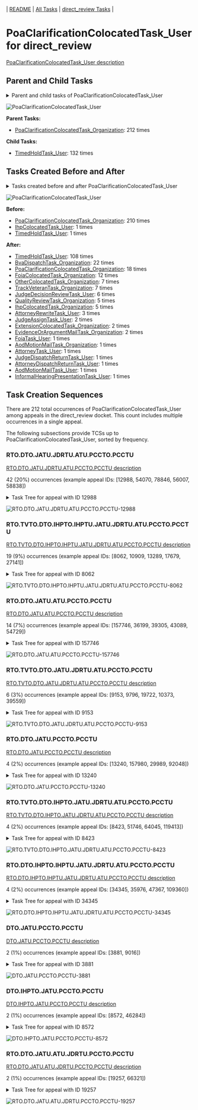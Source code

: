 <!-- DO NOT EDIT THIS FILE.  This file is autogenerated. -->
| [README](../README.md) | [All Tasks](../alltasks.md) | [direct_review Tasks](tasklist.md) |

# PoaClarificationColocatedTask_User for direct_review

[PoaClarificationColocatedTask_User description](../descr/PoaClarificationColocatedTask_User.md)

## Parent and Child Tasks

<details><summary markdown='span'>Parent and child tasks of PoaClarificationColocatedTask_User
</summary>

```
digraph G {
rankdir=LR;
node [shape=box]
"PoaClarificationColocatedTask_User" -> "TimedHoldTask_User" [label=132]
"PoaClarificationColocatedTask_Organization" -> "PoaClarificationColocatedTask_User" [label=212]
}
```
</details>

![PoaClarificationColocatedTask_User](dot/PoaClarificationColocatedTask_User-parentchild.dot.png)

**Parent Tasks:**

   * [PoaClarificationColocatedTask_Organization](PoaClarificationColocatedTask_Organization.md): 212 times

**Child Tasks:**

   * [TimedHoldTask_User](TimedHoldTask_User.md): 132 times

## Tasks Created Before and After

<details><summary markdown='span'>Tasks created before and after PoaClarificationColocatedTask_User</summary>

```
digraph G {
rankdir=LR;

"PoaClarificationColocatedTask_User" -> "TimedHoldTask_User" [label=108]
"PoaClarificationColocatedTask_User" -> "BvaDispatchTask_Organization" [label=22]
"PoaClarificationColocatedTask_User" -> "PoaClarificationColocatedTask_Organization" [label=18]
"PoaClarificationColocatedTask_User" -> "FoiaColocatedTask_Organization" [label=12]
"PoaClarificationColocatedTask_User" -> "TrackVeteranTask_Organization" [label=7]
"PoaClarificationColocatedTask_User" -> "OtherColocatedTask_Organization" [label=7]
"PoaClarificationColocatedTask_User" -> "JudgeDecisionReviewTask_User" [label=6]
"PoaClarificationColocatedTask_User" -> "QualityReviewTask_Organization" [label=5]
"PoaClarificationColocatedTask_User" -> "IhpColocatedTask_Organization" [label=5]
"PoaClarificationColocatedTask_User" -> "AttorneyRewriteTask_User" [label=3]
"PoaClarificationColocatedTask_User" -> "JudgeAssignTask_User" [label=2]
"PoaClarificationColocatedTask_User" -> "ExtensionColocatedTask_Organization" [label=2]
"PoaClarificationColocatedTask_User" -> "EvidenceOrArgumentMailTask_Organization" [label=2]
"PoaClarificationColocatedTask_User" -> "JudgeDispatchReturnTask_User" [label=1]
"PoaClarificationColocatedTask_User" -> "InformalHearingPresentationTask_User" [label=1]
"PoaClarificationColocatedTask_User" -> "FoiaTask_User" [label=1]
"PoaClarificationColocatedTask_User" -> "AttorneyTask_User" [label=1]
"PoaClarificationColocatedTask_User" -> "AttorneyDispatchReturnTask_User" [label=1]
"PoaClarificationColocatedTask_User" -> "AodMotionMailTask_User" [label=1]
"PoaClarificationColocatedTask_User" -> "AodMotionMailTask_Organization" [label=1]
"PoaClarificationColocatedTask_Organization" -> "PoaClarificationColocatedTask_User" [label=210]
"TimedHoldTask_User" -> "PoaClarificationColocatedTask_User" [label=1]
"IhpColocatedTask_User" -> "PoaClarificationColocatedTask_User" [label=1]
}
```
</details>

![PoaClarificationColocatedTask_User](dot/PoaClarificationColocatedTask_User.dot.png)

**Before:**

   * [PoaClarificationColocatedTask_Organization](PoaClarificationColocatedTask_Organization.md): 210 times
   * [IhpColocatedTask_User](IhpColocatedTask_User.md): 1 times
   * [TimedHoldTask_User](TimedHoldTask_User.md): 1 times

**After:**

   * [TimedHoldTask_User](TimedHoldTask_User.md): 108 times
   * [BvaDispatchTask_Organization](BvaDispatchTask_Organization.md): 22 times
   * [PoaClarificationColocatedTask_Organization](PoaClarificationColocatedTask_Organization.md): 18 times
   * [FoiaColocatedTask_Organization](FoiaColocatedTask_Organization.md): 12 times
   * [OtherColocatedTask_Organization](OtherColocatedTask_Organization.md): 7 times
   * [TrackVeteranTask_Organization](TrackVeteranTask_Organization.md): 7 times
   * [JudgeDecisionReviewTask_User](JudgeDecisionReviewTask_User.md): 6 times
   * [QualityReviewTask_Organization](QualityReviewTask_Organization.md): 5 times
   * [IhpColocatedTask_Organization](IhpColocatedTask_Organization.md): 5 times
   * [AttorneyRewriteTask_User](AttorneyRewriteTask_User.md): 3 times
   * [JudgeAssignTask_User](JudgeAssignTask_User.md): 2 times
   * [ExtensionColocatedTask_Organization](ExtensionColocatedTask_Organization.md): 2 times
   * [EvidenceOrArgumentMailTask_Organization](EvidenceOrArgumentMailTask_Organization.md): 2 times
   * [FoiaTask_User](FoiaTask_User.md): 1 times
   * [AodMotionMailTask_Organization](AodMotionMailTask_Organization.md): 1 times
   * [AttorneyTask_User](AttorneyTask_User.md): 1 times
   * [JudgeDispatchReturnTask_User](JudgeDispatchReturnTask_User.md): 1 times
   * [AttorneyDispatchReturnTask_User](AttorneyDispatchReturnTask_User.md): 1 times
   * [AodMotionMailTask_User](AodMotionMailTask_User.md): 1 times
   * [InformalHearingPresentationTask_User](InformalHearingPresentationTask_User.md): 1 times

## Task Creation Sequences

There are 212 total occurrences of PoaClarificationColocatedTask_User among appeals in the direct_review docket.  This count includes multiple occurrences in a single appeal.

The following subsections provide TCSs up to PoaClarificationColocatedTask_User, sorted by frequency.

### RTO.DTO.JATU.JDRTU.ATU.PCCTO.PCCTU

[RTO.DTO.JATU.JDRTU.ATU.PCCTO.PCCTU description](../descr/RTO.DTO.JATU.JDRTU.ATU.PCCTO.PCCTU.md)

42 (20%) occurrences (example appeal IDs: [12988, 54070, 78846, 56007, 58838])

<details><summary markdown='span'>Task Tree for appeal with ID 12988</summary>

```
@startuml
skinparam {
  ObjectBorderColor #555
  ObjectBorderThickness 0
  ObjectFontStyle bold
  ObjectFontSize 14
  ObjectAttributeFontColor #333
  ObjectAttributeFontSize 12
}
  object 0.RootTask #8dd3c7 {
Organization
}
  object 1.TrackVeteranTask #bebada {
Organization
}
  object 2.DistributionTask #ffffb3 {
Organization
}
  object 3.InformalHearingPresentationTask #fdb462 {
Organization
}
  object 4.JudgeAssignTask #ccebc5 {
User
}
  object 5.JudgeDecisionReviewTask #d9d9d9 {
User
}
  object 6.AttorneyTask #bc80bd {
User
}
  object 7.PoaClarificationColocatedTask #bebada {
Organization
}
  object 8.PoaClarificationColocatedTask #bebada {
User  <back:white>    </back>
}
  object 9.QualityReviewTask #fdb462 {
Organization
}
  object 10.QualityReviewTask #fdb462 {
User
}
  object 11.JudgeQualityReviewTask #bc80bd {
User
}
  object 12.BvaDispatchTask #b3de69 {
Organization
}
  object 13.BvaDispatchTask #b3de69 {
User
}
0.RootTask -- 1.TrackVeteranTask
0.RootTask -- 2.DistributionTask
2.DistributionTask -- 3.InformalHearingPresentationTask
0.RootTask -- 4.JudgeAssignTask
0.RootTask -- 5.JudgeDecisionReviewTask
5.JudgeDecisionReviewTask -- 6.AttorneyTask
6.AttorneyTask -- 7.PoaClarificationColocatedTask
7.PoaClarificationColocatedTask -- 8.PoaClarificationColocatedTask
0.RootTask -- 9.QualityReviewTask
9.QualityReviewTask -- 10.QualityReviewTask
10.QualityReviewTask -- 11.JudgeQualityReviewTask
0.RootTask -- 12.BvaDispatchTask
12.BvaDispatchTask -- 13.BvaDispatchTask
@enduml
```
</details>

![RTO.DTO.JATU.JDRTU.ATU.PCCTO.PCCTU-12988](uml/RTO.DTO.JATU.JDRTU.ATU.PCCTO.PCCTU-12988.png)

### RTO.TVTO.DTO.IHPTO.IHPTU.JATU.JDRTU.ATU.PCCTO.PCCTU

[RTO.TVTO.DTO.IHPTO.IHPTU.JATU.JDRTU.ATU.PCCTO.PCCTU description](../descr/RTO.TVTO.DTO.IHPTO.IHPTU.JATU.JDRTU.ATU.PCCTO.PCCTU.md)

19 (9%) occurrences (example appeal IDs: [8062, 10909, 13289, 17679, 27141])

<details><summary markdown='span'>Task Tree for appeal with ID 8062</summary>

```
@startuml
skinparam {
  ObjectBorderColor #555
  ObjectBorderThickness 0
  ObjectFontStyle bold
  ObjectFontSize 14
  ObjectAttributeFontColor #333
  ObjectAttributeFontSize 12
}
  object 0.RootTask #8dd3c7 {
Organization
}
  object 1.TrackVeteranTask #bebada {
Organization
}
  object 2.DistributionTask #ffffb3 {
Organization
}
  object 3.InformalHearingPresentationTask #fdb462 {
Organization
}
  object 4.InformalHearingPresentationTask #fdb462 {
User
}
  object 5.JudgeAssignTask #ccebc5 {
User
}
  object 6.JudgeDecisionReviewTask #d9d9d9 {
User
}
  object 7.AttorneyTask #bc80bd {
User
}
  object 8.PoaClarificationColocatedTask #bebada {
Organization
}
  object 9.PoaClarificationColocatedTask #bebada {
User  <back:white>    </back>
}
  object 10.PoaClarificationColocatedTask #bebada {
User  <back:white>    </back>
}
  object 11.TimedHoldTask #fccde5 {
User
}
  object 12.QualityReviewTask #fdb462 {
Organization
}
  object 13.QualityReviewTask #fdb462 {
User
}
  object 14.BvaDispatchTask #b3de69 {
Organization
}
  object 15.BvaDispatchTask #b3de69 {
User
}
0.RootTask -- 1.TrackVeteranTask
0.RootTask -- 2.DistributionTask
2.DistributionTask -- 3.InformalHearingPresentationTask
3.InformalHearingPresentationTask -- 4.InformalHearingPresentationTask
0.RootTask -- 5.JudgeAssignTask
0.RootTask -- 6.JudgeDecisionReviewTask
6.JudgeDecisionReviewTask -- 7.AttorneyTask
7.AttorneyTask -- 8.PoaClarificationColocatedTask
8.PoaClarificationColocatedTask -- 9.PoaClarificationColocatedTask
8.PoaClarificationColocatedTask -- 10.PoaClarificationColocatedTask
10.PoaClarificationColocatedTask -- 11.TimedHoldTask
0.RootTask -- 12.QualityReviewTask
12.QualityReviewTask -- 13.QualityReviewTask
0.RootTask -- 14.BvaDispatchTask
14.BvaDispatchTask -- 15.BvaDispatchTask
@enduml
```
</details>

![RTO.TVTO.DTO.IHPTO.IHPTU.JATU.JDRTU.ATU.PCCTO.PCCTU-8062](uml/RTO.TVTO.DTO.IHPTO.IHPTU.JATU.JDRTU.ATU.PCCTO.PCCTU-8062.png)

### RTO.DTO.JATU.ATU.PCCTO.PCCTU

[RTO.DTO.JATU.ATU.PCCTO.PCCTU description](../descr/RTO.DTO.JATU.ATU.PCCTO.PCCTU.md)

14 (7%) occurrences (example appeal IDs: [157746, 36199, 39305, 43089, 54729])

<details><summary markdown='span'>Task Tree for appeal with ID 157746</summary>

```
@startuml
skinparam {
  ObjectBorderColor #555
  ObjectBorderThickness 0
  ObjectFontStyle bold
  ObjectFontSize 14
  ObjectAttributeFontColor #333
  ObjectAttributeFontSize 12
}
  object 0.RootTask #8dd3c7 {
Organization
}
  object 1.DistributionTask #ffffb3 {
Organization
}
  object 2.JudgeAssignTask #ccebc5 {
User
}
  object 3.JudgeAssignTask #ccebc5 {
User
}
  object 4.JudgeDecisionReviewTask #d9d9d9 {
User
}
  object 5.AttorneyTask #bc80bd {
User
}
  object 6.PoaClarificationColocatedTask #bebada {
Organization
}
  object 7.PoaClarificationColocatedTask #bebada {
User  <back:white>    </back>
}
  object 8.TimedHoldTask #fccde5 {
User
}
  object 9.TrackVeteranTask #bebada {
Organization
}
  object 10.JudgeDecisionReviewTask #d9d9d9 {
User
}
  object 11.JudgeDecisionReviewTask #d9d9d9 {
User
}
  object 12.BvaDispatchTask #b3de69 {
Organization
}
  object 13.BvaDispatchTask #b3de69 {
User
}
0.RootTask -- 1.DistributionTask
0.RootTask -- 2.JudgeAssignTask
0.RootTask -- 3.JudgeAssignTask
0.RootTask -- 4.JudgeDecisionReviewTask
11.JudgeDecisionReviewTask -- 5.AttorneyTask
5.AttorneyTask -- 6.PoaClarificationColocatedTask
6.PoaClarificationColocatedTask -- 7.PoaClarificationColocatedTask
7.PoaClarificationColocatedTask -- 8.TimedHoldTask
0.RootTask -- 9.TrackVeteranTask
0.RootTask -- 10.JudgeDecisionReviewTask
0.RootTask -- 11.JudgeDecisionReviewTask
0.RootTask -- 12.BvaDispatchTask
12.BvaDispatchTask -- 13.BvaDispatchTask
@enduml
```
</details>

![RTO.DTO.JATU.ATU.PCCTO.PCCTU-157746](uml/RTO.DTO.JATU.ATU.PCCTO.PCCTU-157746.png)

### RTO.TVTO.DTO.JATU.JDRTU.ATU.PCCTO.PCCTU

[RTO.TVTO.DTO.JATU.JDRTU.ATU.PCCTO.PCCTU description](../descr/RTO.TVTO.DTO.JATU.JDRTU.ATU.PCCTO.PCCTU.md)

6 (3%) occurrences (example appeal IDs: [9153, 9796, 19722, 10373, 39559])

<details><summary markdown='span'>Task Tree for appeal with ID 9153</summary>

```
@startuml
skinparam {
  ObjectBorderColor #555
  ObjectBorderThickness 0
  ObjectFontStyle bold
  ObjectFontSize 14
  ObjectAttributeFontColor #333
  ObjectAttributeFontSize 12
}
  object 0.RootTask #8dd3c7 {
Organization
}
  object 1.TrackVeteranTask #bebada {
Organization
}
  object 2.DistributionTask #ffffb3 {
Organization
}
  object 3.JudgeAssignTask #ccebc5 {
User
}
  object 4.JudgeDecisionReviewTask #d9d9d9 {
User
}
  object 5.AttorneyTask #bc80bd {
User
}
  object 6.PoaClarificationColocatedTask #bebada {
Organization
}
  object 7.PoaClarificationColocatedTask #bebada {
User  <back:white>    </back>
}
  object 8.PoaClarificationColocatedTask #bebada {
Organization
}
  object 9.PoaClarificationColocatedTask #bebada {
User  <back:white>    </back>
}
  object 10.TimedHoldTask #fccde5 {
User
}
  object 11.TimedHoldTask #fccde5 {
User
}
  object 12.BvaDispatchTask #b3de69 {
Organization
}
  object 13.BvaDispatchTask #b3de69 {
User
}
  object 14.BvaDispatchTask #b3de69 {
User
}
0.RootTask -- 1.TrackVeteranTask
0.RootTask -- 2.DistributionTask
0.RootTask -- 3.JudgeAssignTask
0.RootTask -- 4.JudgeDecisionReviewTask
4.JudgeDecisionReviewTask -- 5.AttorneyTask
5.AttorneyTask -- 6.PoaClarificationColocatedTask
6.PoaClarificationColocatedTask -- 7.PoaClarificationColocatedTask
5.AttorneyTask -- 8.PoaClarificationColocatedTask
8.PoaClarificationColocatedTask -- 9.PoaClarificationColocatedTask
9.PoaClarificationColocatedTask -- 10.TimedHoldTask
9.PoaClarificationColocatedTask -- 11.TimedHoldTask
0.RootTask -- 12.BvaDispatchTask
12.BvaDispatchTask -- 13.BvaDispatchTask
12.BvaDispatchTask -- 14.BvaDispatchTask
@enduml
```
</details>

![RTO.TVTO.DTO.JATU.JDRTU.ATU.PCCTO.PCCTU-9153](uml/RTO.TVTO.DTO.JATU.JDRTU.ATU.PCCTO.PCCTU-9153.png)

### RTO.DTO.JATU.PCCTO.PCCTU

[RTO.DTO.JATU.PCCTO.PCCTU description](../descr/RTO.DTO.JATU.PCCTO.PCCTU.md)

4 (2%) occurrences (example appeal IDs: [13240, 157980, 29989, 92048])

<details><summary markdown='span'>Task Tree for appeal with ID 13240</summary>

```
@startuml
skinparam {
  ObjectBorderColor #555
  ObjectBorderThickness 0
  ObjectFontStyle bold
  ObjectFontSize 14
  ObjectAttributeFontColor #333
  ObjectAttributeFontSize 12
}
  object 0.RootTask #8dd3c7 {
Organization
}
  object 1.TrackVeteranTask #bebada {
Organization
}
  object 2.DistributionTask #ffffb3 {
Organization
}
  object 3.InformalHearingPresentationTask #fdb462 {
Organization
}
  object 4.JudgeAssignTask #ccebc5 {
User
}
  object 5.JudgeDecisionReviewTask #d9d9d9 {
User
}
  object 6.AttorneyTask #bc80bd {
User
}
  object 7.PoaClarificationColocatedTask #bebada {
Organization
}
  object 8.PoaClarificationColocatedTask #bebada {
User  <back:white>    </back>
}
  object 9.TimedHoldTask #fccde5 {
User
}
  object 10.JudgeAssignTask #ccebc5 {
User
}
  object 11.JudgeAssignTask #ccebc5 {
User
}
  object 12.TrackVeteranTask #bebada {
Organization
}
  object 13.InformalHearingPresentationTask #fdb462 {
Organization
}
  object 14.JudgeDecisionReviewTask #d9d9d9 {
User
}
  object 15.AttorneyTask #bc80bd {
User
}
  object 16.OtherColocatedTask #80b1d3 {
Organization
}
  object 17.OtherColocatedTask #80b1d3 {
User
}
  object 18.OtherColocatedTask #80b1d3 {
Organization
}
  object 19.OtherColocatedTask #80b1d3 {
User
}
  object 20.TimedHoldTask #fccde5 {
User
}
  object 21.JudgeAssignTask #ccebc5 {
User
}
  object 22.VeteranRecordRequest #ffed6f {
Organization
}
  object 23.JudgeDecisionReviewTask #d9d9d9 {
User
}
  object 24.AttorneyTask #bc80bd {
User
}
  object 25.MissingRecordsColocatedTask #bebada {
Organization
}
  object 26.MissingRecordsColocatedTask #bebada {
User
}
  object 27.MissingRecordsColocatedTask #bebada {
User
}
  object 28.TimedHoldTask #fccde5 {
User
}
  object 29.TimedHoldTask #fccde5 {
User
}
  object 30.MissingRecordsColocatedTask #bebada {
Organization
}
  object 31.MissingRecordsColocatedTask #bebada {
User
}
  object 32.MissingRecordsColocatedTask #bebada {
User
}
  object 33.TimedHoldTask #fccde5 {
User
}
  object 34.BvaDispatchTask #b3de69 {
Organization
}
  object 35.BvaDispatchTask #b3de69 {
User
}
0.RootTask -- 1.TrackVeteranTask
0.RootTask -- 2.DistributionTask
2.DistributionTask -- 3.InformalHearingPresentationTask
0.RootTask -- 4.JudgeAssignTask
0.RootTask -- 5.JudgeDecisionReviewTask
5.JudgeDecisionReviewTask -- 6.AttorneyTask
6.AttorneyTask -- 7.PoaClarificationColocatedTask
7.PoaClarificationColocatedTask -- 8.PoaClarificationColocatedTask
8.PoaClarificationColocatedTask -- 9.TimedHoldTask
0.RootTask -- 10.JudgeAssignTask
0.RootTask -- 11.JudgeAssignTask
0.RootTask -- 12.TrackVeteranTask
0.RootTask -- 13.InformalHearingPresentationTask
0.RootTask -- 14.JudgeDecisionReviewTask
14.JudgeDecisionReviewTask -- 15.AttorneyTask
15.AttorneyTask -- 16.OtherColocatedTask
16.OtherColocatedTask -- 17.OtherColocatedTask
15.AttorneyTask -- 18.OtherColocatedTask
18.OtherColocatedTask -- 19.OtherColocatedTask
19.OtherColocatedTask -- 20.TimedHoldTask
0.RootTask -- 21.JudgeAssignTask
0.RootTask -- 22.VeteranRecordRequest
0.RootTask -- 23.JudgeDecisionReviewTask
23.JudgeDecisionReviewTask -- 24.AttorneyTask
24.AttorneyTask -- 25.MissingRecordsColocatedTask
25.MissingRecordsColocatedTask -- 26.MissingRecordsColocatedTask
25.MissingRecordsColocatedTask -- 27.MissingRecordsColocatedTask
27.MissingRecordsColocatedTask -- 28.TimedHoldTask
27.MissingRecordsColocatedTask -- 29.TimedHoldTask
24.AttorneyTask -- 30.MissingRecordsColocatedTask
30.MissingRecordsColocatedTask -- 31.MissingRecordsColocatedTask
30.MissingRecordsColocatedTask -- 32.MissingRecordsColocatedTask
32.MissingRecordsColocatedTask -- 33.TimedHoldTask
0.RootTask -- 34.BvaDispatchTask
34.BvaDispatchTask -- 35.BvaDispatchTask
@enduml
```
</details>

![RTO.DTO.JATU.PCCTO.PCCTU-13240](uml/RTO.DTO.JATU.PCCTO.PCCTU-13240.png)

### RTO.TVTO.DTO.IHPTO.JATU.JDRTU.ATU.PCCTO.PCCTU

[RTO.TVTO.DTO.IHPTO.JATU.JDRTU.ATU.PCCTO.PCCTU description](../descr/RTO.TVTO.DTO.IHPTO.JATU.JDRTU.ATU.PCCTO.PCCTU.md)

4 (2%) occurrences (example appeal IDs: [8423, 51746, 64045, 119413])

<details><summary markdown='span'>Task Tree for appeal with ID 8423</summary>

```
@startuml
skinparam {
  ObjectBorderColor #555
  ObjectBorderThickness 0
  ObjectFontStyle bold
  ObjectFontSize 14
  ObjectAttributeFontColor #333
  ObjectAttributeFontSize 12
}
  object 0.RootTask #8dd3c7 {
Organization
}
  object 1.TrackVeteranTask #bebada {
Organization
}
  object 2.DistributionTask #ffffb3 {
Organization
}
  object 3.InformalHearingPresentationTask #fdb462 {
Organization
}
  object 4.JudgeAssignTask #ccebc5 {
User
}
  object 5.JudgeDecisionReviewTask #d9d9d9 {
User
}
  object 6.AttorneyTask #bc80bd {
User
}
  object 7.PoaClarificationColocatedTask #bebada {
Organization
}
  object 8.PoaClarificationColocatedTask #bebada {
User  <back:white>    </back>
}
  object 9.BvaDispatchTask #b3de69 {
Organization
}
  object 10.BvaDispatchTask #b3de69 {
User
}
0.RootTask -- 1.TrackVeteranTask
0.RootTask -- 2.DistributionTask
2.DistributionTask -- 3.InformalHearingPresentationTask
0.RootTask -- 4.JudgeAssignTask
0.RootTask -- 5.JudgeDecisionReviewTask
5.JudgeDecisionReviewTask -- 6.AttorneyTask
6.AttorneyTask -- 7.PoaClarificationColocatedTask
7.PoaClarificationColocatedTask -- 8.PoaClarificationColocatedTask
0.RootTask -- 9.BvaDispatchTask
9.BvaDispatchTask -- 10.BvaDispatchTask
@enduml
```
</details>

![RTO.TVTO.DTO.IHPTO.JATU.JDRTU.ATU.PCCTO.PCCTU-8423](uml/RTO.TVTO.DTO.IHPTO.JATU.JDRTU.ATU.PCCTO.PCCTU-8423.png)

### RTO.DTO.IHPTO.IHPTU.JATU.JDRTU.ATU.PCCTO.PCCTU

[RTO.DTO.IHPTO.IHPTU.JATU.JDRTU.ATU.PCCTO.PCCTU description](../descr/RTO.DTO.IHPTO.IHPTU.JATU.JDRTU.ATU.PCCTO.PCCTU.md)

4 (2%) occurrences (example appeal IDs: [34345, 35976, 47367, 109360])

<details><summary markdown='span'>Task Tree for appeal with ID 34345</summary>

```
@startuml
skinparam {
  ObjectBorderColor #555
  ObjectBorderThickness 0
  ObjectFontStyle bold
  ObjectFontSize 14
  ObjectAttributeFontColor #333
  ObjectAttributeFontSize 12
}
  object 0.RootTask #8dd3c7 {
Organization
}
  object 1.TrackVeteranTask #bebada {
Organization
}
  object 2.DistributionTask #ffffb3 {
Organization
}
  object 3.InformalHearingPresentationTask #fdb462 {
Organization
}
  object 4.InformalHearingPresentationTask #fdb462 {
User
}
  object 5.InformalHearingPresentationTask #fdb462 {
User
}
  object 6.JudgeAssignTask #ccebc5 {
User
}
  object 7.JudgeDecisionReviewTask #d9d9d9 {
User
}
  object 8.AttorneyTask #bc80bd {
User
}
  object 9.PoaClarificationColocatedTask #bebada {
Organization
}
  object 10.PoaClarificationColocatedTask #bebada {
User  <back:white>    </back>
}
  object 11.TrackVeteranTask #bebada {
Organization
}
  object 12.InformalHearingPresentationTask #fdb462 {
Organization
}
  object 13.BvaDispatchTask #b3de69 {
Organization
}
  object 14.BvaDispatchTask #b3de69 {
User
}
  object 15.InformalHearingPresentationTask #fdb462 {
User
}
  object 16.TimedHoldTask #fccde5 {
User
}
0.RootTask -- 1.TrackVeteranTask
0.RootTask -- 2.DistributionTask
2.DistributionTask -- 3.InformalHearingPresentationTask
3.InformalHearingPresentationTask -- 4.InformalHearingPresentationTask
3.InformalHearingPresentationTask -- 5.InformalHearingPresentationTask
0.RootTask -- 6.JudgeAssignTask
0.RootTask -- 7.JudgeDecisionReviewTask
7.JudgeDecisionReviewTask -- 8.AttorneyTask
8.AttorneyTask -- 9.PoaClarificationColocatedTask
9.PoaClarificationColocatedTask -- 10.PoaClarificationColocatedTask
0.RootTask -- 11.TrackVeteranTask
0.RootTask -- 12.InformalHearingPresentationTask
0.RootTask -- 13.BvaDispatchTask
13.BvaDispatchTask -- 14.BvaDispatchTask
12.InformalHearingPresentationTask -- 15.InformalHearingPresentationTask
15.InformalHearingPresentationTask -- 16.TimedHoldTask
@enduml
```
</details>

![RTO.DTO.IHPTO.IHPTU.JATU.JDRTU.ATU.PCCTO.PCCTU-34345](uml/RTO.DTO.IHPTO.IHPTU.JATU.JDRTU.ATU.PCCTO.PCCTU-34345.png)

### DTO.JATU.PCCTO.PCCTU

[DTO.JATU.PCCTO.PCCTU description](../descr/DTO.JATU.PCCTO.PCCTU.md)

2 (1%) occurrences (example appeal IDs: [3881, 9016])

<details><summary markdown='span'>Task Tree for appeal with ID 3881</summary>

```
@startuml
skinparam {
  ObjectBorderColor #555
  ObjectBorderThickness 0
  ObjectFontStyle bold
  ObjectFontSize 14
  ObjectAttributeFontColor #333
  ObjectAttributeFontSize 12
}
  object 0.RootTask #8dd3c7 {
Organization
}
  object 1.DistributionTask #ffffb3 {
Organization
}
  object 2.JudgeAssignTask #ccebc5 {
User
}
  object 3.JudgeDecisionReviewTask #d9d9d9 {
User
}
  object 4.AttorneyTask #bc80bd {
User
}
  object 5.PoaClarificationColocatedTask #bebada {
Organization
}
  object 6.PoaClarificationColocatedTask #bebada {
User  <back:white>    </back>
}
  object 7.TimedHoldTask #fccde5 {
User
}
  object 8.TrackVeteranTask #bebada {
Organization
}
  object 9.ScheduleHearingColocatedTask #ccebc5 {
Organization
}
  object 10.TimedHoldTask #fccde5 {
Organization
}
0.RootTask -- 1.DistributionTask
0.RootTask -- 2.JudgeAssignTask
0.RootTask -- 3.JudgeDecisionReviewTask
3.JudgeDecisionReviewTask -- 4.AttorneyTask
4.AttorneyTask -- 5.PoaClarificationColocatedTask
5.PoaClarificationColocatedTask -- 6.PoaClarificationColocatedTask
6.PoaClarificationColocatedTask -- 7.TimedHoldTask
0.RootTask -- 8.TrackVeteranTask
4.AttorneyTask -- 9.ScheduleHearingColocatedTask
9.ScheduleHearingColocatedTask -- 10.TimedHoldTask
@enduml
```
</details>

![DTO.JATU.PCCTO.PCCTU-3881](uml/DTO.JATU.PCCTO.PCCTU-3881.png)

### DTO.IHPTO.JATU.PCCTO.PCCTU

[DTO.IHPTO.JATU.PCCTO.PCCTU description](../descr/DTO.IHPTO.JATU.PCCTO.PCCTU.md)

2 (1%) occurrences (example appeal IDs: [8572, 46284])

<details><summary markdown='span'>Task Tree for appeal with ID 8572</summary>

```
@startuml
skinparam {
  ObjectBorderColor #555
  ObjectBorderThickness 0
  ObjectFontStyle bold
  ObjectFontSize 14
  ObjectAttributeFontColor #333
  ObjectAttributeFontSize 12
}
  object 0.RootTask #8dd3c7 {
Organization
}
  object 1.TrackVeteranTask #bebada {
Organization
}
  object 2.DistributionTask #ffffb3 {
Organization
}
  object 3.TrackVeteranTask #bebada {
Organization
}
  object 4.InformalHearingPresentationTask #fdb462 {
Organization
}
  object 5.JudgeAssignTask #ccebc5 {
User
}
  object 6.JudgeDecisionReviewTask #d9d9d9 {
User
}
  object 7.AttorneyTask #bc80bd {
User
}
  object 8.PoaClarificationColocatedTask #bebada {
Organization
}
  object 9.PoaClarificationColocatedTask #bebada {
User  <back:white>    </back>
}
  object 10.TimedHoldTask #fccde5 {
User
}
  object 11.InformalHearingPresentationTask #fdb462 {
User
}
0.RootTask -- 1.TrackVeteranTask
0.RootTask -- 2.DistributionTask
0.RootTask -- 3.TrackVeteranTask
0.RootTask -- 4.InformalHearingPresentationTask
0.RootTask -- 5.JudgeAssignTask
0.RootTask -- 6.JudgeDecisionReviewTask
6.JudgeDecisionReviewTask -- 7.AttorneyTask
7.AttorneyTask -- 8.PoaClarificationColocatedTask
8.PoaClarificationColocatedTask -- 9.PoaClarificationColocatedTask
9.PoaClarificationColocatedTask -- 10.TimedHoldTask
4.InformalHearingPresentationTask -- 11.InformalHearingPresentationTask
@enduml
```
</details>

![DTO.IHPTO.JATU.PCCTO.PCCTU-8572](uml/DTO.IHPTO.JATU.PCCTO.PCCTU-8572.png)

### RTO.DTO.JATU.ATU.JDRTU.PCCTO.PCCTU

[RTO.DTO.JATU.ATU.JDRTU.PCCTO.PCCTU description](../descr/RTO.DTO.JATU.ATU.JDRTU.PCCTO.PCCTU.md)

2 (1%) occurrences (example appeal IDs: [19257, 66321])

<details><summary markdown='span'>Task Tree for appeal with ID 19257</summary>

```
@startuml
skinparam {
  ObjectBorderColor #555
  ObjectBorderThickness 0
  ObjectFontStyle bold
  ObjectFontSize 14
  ObjectAttributeFontColor #333
  ObjectAttributeFontSize 12
}
  object 0.RootTask #8dd3c7 {
Organization
}
  object 1.DistributionTask #ffffb3 {
Organization
}
  object 2.JudgeAssignTask #ccebc5 {
User
}
  object 3.JudgeDecisionReviewTask #d9d9d9 {
User
}
  object 4.AttorneyTask #bc80bd {
User
}
  object 5.JudgeDecisionReviewTask #d9d9d9 {
User
}
  object 6.JudgeDecisionReviewTask #d9d9d9 {
User
}
  object 7.JudgeDecisionReviewTask #d9d9d9 {
User
}
  object 8.PoaClarificationColocatedTask #bebada {
Organization
}
  object 9.PoaClarificationColocatedTask #bebada {
User  <back:white>    </back>
}
  object 10.TimedHoldTask #fccde5 {
User
}
  object 11.AttorneyRewriteTask #b3de69 {
User
}
  object 12.QualityReviewTask #fdb462 {
Organization
}
  object 13.QualityReviewTask #fdb462 {
User
}
  object 14.BvaDispatchTask #b3de69 {
Organization
}
  object 15.BvaDispatchTask #b3de69 {
User
}
  object 16.BvaDispatchTask #b3de69 {
User
}
0.RootTask -- 1.DistributionTask
0.RootTask -- 2.JudgeAssignTask
0.RootTask -- 3.JudgeDecisionReviewTask
7.JudgeDecisionReviewTask -- 4.AttorneyTask
0.RootTask -- 5.JudgeDecisionReviewTask
0.RootTask -- 6.JudgeDecisionReviewTask
0.RootTask -- 7.JudgeDecisionReviewTask
7.JudgeDecisionReviewTask -- 8.PoaClarificationColocatedTask
8.PoaClarificationColocatedTask -- 9.PoaClarificationColocatedTask
9.PoaClarificationColocatedTask -- 10.TimedHoldTask
7.JudgeDecisionReviewTask -- 11.AttorneyRewriteTask
0.RootTask -- 12.QualityReviewTask
12.QualityReviewTask -- 13.QualityReviewTask
0.RootTask -- 14.BvaDispatchTask
14.BvaDispatchTask -- 15.BvaDispatchTask
14.BvaDispatchTask -- 16.BvaDispatchTask
@enduml
```
</details>

![RTO.DTO.JATU.ATU.JDRTU.PCCTO.PCCTU-19257](uml/RTO.DTO.JATU.ATU.JDRTU.PCCTO.PCCTU-19257.png)

